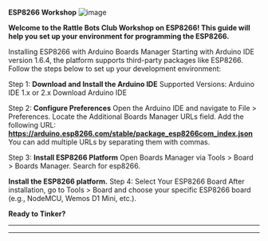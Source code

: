 **ESP8266 Workshop**
![image](https://github.com/user-attachments/assets/22efba1a-58a0-4f1b-baa1-9d903b744b24)

**Welcome to the Rattle Bots Club Workshop on ESP8266! This guide will help you set up your environment for programming the ESP8266.**


Installing ESP8266 with Arduino Boards Manager
Starting with Arduino IDE version 1.6.4, the platform supports third-party packages like ESP8266. Follow the steps below to set up your development environment:


Step 1: **Download and Install the Arduino IDE**
Supported Versions: Arduino IDE 1.x or 2.x
Download Arduino IDE

Step 2: **Configure Preferences**
Open the Arduino IDE and navigate to File > Preferences.
Locate the Additional Boards Manager URLs field.
Add the following URL:
**https://arduino.esp8266.com/stable/package_esp8266com_index.json**
You can add multiple URLs by separating them with commas.

Step 3: **Install ESP8266 Platform**
Open Boards Manager via Tools > Board > Boards Manager.
Search for esp8266.

**Install the ESP8266 platform.**
Step 4: Select Your ESP8266 Board
After installation, go to Tools > Board and choose your specific ESP8266 board (e.g., NodeMCU, Wemos D1 Mini, etc.).

**Ready to Tinker?**

***********************************************************************************************************************************************************************************************

**********************************************************************************************************************************************************************************
